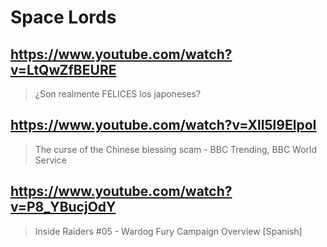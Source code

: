 # Space Lords

## https://www.youtube.com/watch?v=LtQwZfBEURE

> ¿Son realmente FELICES los japoneses?

## https://www.youtube.com/watch?v=XlI5l9ElpoI

> The curse of the Chinese blessing scam - BBC Trending, BBC World Service

## https://www.youtube.com/watch?v=P8_YBucjOdY 

> Inside Raiders #05 - Wardog Fury Campaign Overview [Spanish] 
